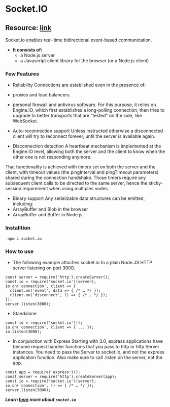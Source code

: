 # Socket.IO 

## Resource: [link](https://socket.io/docs/)

Socket.io enables real-time bidirectional event-based communication. 
- **It consists of:**
  - a Node.js server 
  - a Javascript client library for the browser (or a Node.js client)
  
### Few Features
- Reliability
Connections are established even in the presence of:
- proxies and load balancers.
- personal firewall and antivirus software.
For this purpose, it relies on Engine.IO, which first establishes a long-polling connection, then tries to upgrade to better transports that are "tested" on the side, like WebSocket.

- Auto-reconnection support
Unless instructed otherwise a disconnected client will try to reconnect forever, until the server is available again.

- Disconnection detection
A heartbeat mechanism is implemented at the Engine.IO level, allowing both the server and the client to know when the other one is not responding anymore.

That functionality is achieved with timers set on both the server and the client, with timeout values (the pingInterval and pingTimeout parameters) shared during the connection handshake. Those timers require any subsequent client calls to be directed to the same server, hence the sticky-session requirement when using multiples nodes.

- Binary support
Any serializable data structures can be emitted, including:
- ArrayBuffer and Blob in the browser
- ArrayBuffer and Buffer in Node.js

### Installtion
<code> npm i socket.io</code>

### How to use
- The following example attaches socket.io to a plain Node.JS HTTP server listening on port 3000.
```
const server = require('http').createServer();
const io = require('socket.io')(server);
io.on('connection', client => {
  client.on('event', data => { /* … */ });
  client.on('disconnect', () => { /* … */ });
});
server.listen(3000);
```
- Standalone
```
const io = require('socket.io')();
io.on('connection', client => { ... });
io.listen(3000);
```

- In conjunction with Express
Starting with 3.0, express applications have become request handler functions that you pass to http or http Server instances. You need to pass the Server to socket.io, and not the express application function. Also make sure to call .listen on the server, not the app.

```
const app = require('express')();
const server = require('http').createServer(app);
const io = require('socket.io')(server);
io.on('connection', () => { /* … */ });
server.listen(3000);
```

***Learn [here](https://www.tutorialspoint.com/socket.io/index.htm) more about <code>socket.io</code>***
